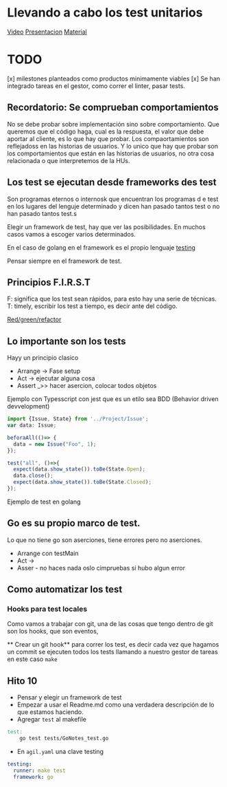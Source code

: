 # Llevando a cabo los test unitarios

[Video](https://www.youtube.com/watch?v=KgG8SKgu0pM)
[Presentacion](https://jj.github.io/curso-tdd/preso/tests-unitarios.html)
[Material](https://jj.github.io/curso-tdd/temas/tests-unitarios-organizaci%C3%B3n)

# TODO
[x] milestones planteados como productos minimamente viables
[x] Se han integrado tareas en el gestor, como correr el linter, pasar tests.

## Recordatorio: Se comprueban **comportamientos**

No se debe probar sobre implementación sino sobre comportamiento. Que queremos que el código haga, cual es la respuesta, el valor que debe aportar al cliente, es lo que hay que probar.
Los compaortamientos son reflejadoss en las historias de usuarios. Y lo unico que hay que probar son los comportamientos que están en las historias de usuarios, no otra cosa relacionada o que interpretemos de la HUs.

## Los test se ejecutan desde frameworks des test
Son programas eternos o internosk que encuentran los programas d e test en los lugares del lenguje determinado y dicen han pasado tantos test o no han pasado tantos test.s

Elegir un framework de test, hay que ver las posibilidades. En muchos casos vamos a escoger varios determinados.

En el caso de golang en el framework es el propio lenguaje [testing](https://golang.org/pkg/testing/)

Pensar siempre en el framework de test.

## Principios F.I.R.S.T

F: significa que los test sean rápidos, para esto hay una serie de técnicas.
T: timely, escribir los test a tiempo, es decir ante del código.

[Red/green/refactor](https://softwarecrafters.io/javascript/tdd-test-driven-development)

## Lo importante son los tests

Hayy un principio clasico
- Arrange -> Fase setup
- Act -> ejecutar alguna cosa
- Assert _>> hacer asercion, colocar todos objetos

Ejemplo con Typesscript con jest que es un etilo sea BDD (Behavior driven devvelopment)
```typescript
import {Issue, State} from '../Project/Issue';
var data: Issue;

beforaAll(()=> {
  data = new Issue("Foo", 1);
});

test("all", ()=>{
  expect(data.show_state()).toBe(State.Open);
  data.close();
  expect(data.show_state()).toBe(State.Closed);
});
```

Ejemplo de test en golang

## Go es su propio marco de test.
Lo que no tiene go son aserciones, tiene errores pero no aserciones.
- Arrange con testMain
- Act -> 
- Asser - no haces nada oslo cimpruebas si hubo algun error

## Como automatizar los test

### Hooks para test locales
Como vamos a trabajar con git, una de las cosas que tengo dentro  de git son los hooks, que son eventos,

** Crear un git hook** para correr los test, es decir cada vez que hagamos un commit se ejecuten todos los tests llamando a nuestro gestor de tareas en este caso  `make`


## Hito 10
- Pensar y elegir un framework de test
- Empezar a usar el Readme.md  como una verdadera descripción de lo que estamos haciendo.
- Agregar `test` al makefile
```makefile
test:
	go test tests/GoNotes_test.go
```
- En `agil.yaml` una clave  testing
```yaml
testing:
  runner: make test
  framework: go
```